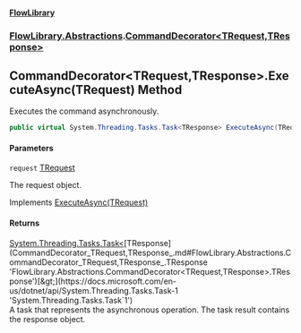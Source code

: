 #### [FlowLibrary](FlowLibrary.md 'FlowLibrary')
### [FlowLibrary.Abstractions](FlowLibrary.Abstractions.md 'FlowLibrary.Abstractions').[CommandDecorator&lt;TRequest,TResponse&gt;](CommandDecorator_TRequest,TResponse_.md 'FlowLibrary.Abstractions.CommandDecorator<TRequest,TResponse>')

## CommandDecorator<TRequest,TResponse>.ExecuteAsync(TRequest) Method

Executes the command asynchronously.

```csharp
public virtual System.Threading.Tasks.Task<TResponse> ExecuteAsync(TRequest request);
```
#### Parameters

<a name='FlowLibrary.Abstractions.CommandDecorator_TRequest,TResponse_.ExecuteAsync(TRequest).request'></a>

`request` [TRequest](CommandDecorator_TRequest,TResponse_.md#FlowLibrary.Abstractions.CommandDecorator_TRequest,TResponse_.TRequest 'FlowLibrary.Abstractions.CommandDecorator<TRequest,TResponse>.TRequest')

The request object.

Implements [ExecuteAsync(TRequest)](ICommand_TRequest,TResponse_.ExecuteAsync.HN46vkQRZPM9T7CK7SPJuA.md 'FlowLibrary.Contracts.ICommand<TRequest,TResponse>.ExecuteAsync(TRequest)')

#### Returns
[System.Threading.Tasks.Task&lt;](https://docs.microsoft.com/en-us/dotnet/api/System.Threading.Tasks.Task-1 'System.Threading.Tasks.Task`1')[TResponse](CommandDecorator_TRequest,TResponse_.md#FlowLibrary.Abstractions.CommandDecorator_TRequest,TResponse_.TResponse 'FlowLibrary.Abstractions.CommandDecorator<TRequest,TResponse>.TResponse')[&gt;](https://docs.microsoft.com/en-us/dotnet/api/System.Threading.Tasks.Task-1 'System.Threading.Tasks.Task`1')  
A task that represents the asynchronous operation. The task result contains the response object.